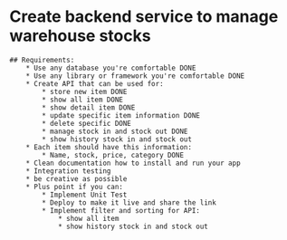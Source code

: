 # Create backend service to manage warehouse stocks

    ## Requirements:
        * Use any database you're comfortable DONE
        * Use any library or framework you're comfortable DONE
        * Create API that can be used for:
            * store new item DONE
            * show all item DONE
            * show detail item DONE
            * update specific item information DONE
            * delete specific DONE
            * manage stock in and stock out DONE
            * show history stock in and stock out
        * Each item should have this information:
            * Name, stock, price, category DONE
        * Clean documentation how to install and run your app
        * Integration testing
        * be creative as possible
        * Plus point if you can:
            * Implement Unit Test
            * Deploy to make it live and share the link
            * Implement filter and sorting for API:
                * show all item
                * show history stock in and stock out
